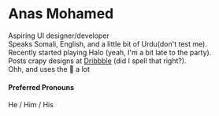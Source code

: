 # Anas Mohamed
Aspiring UI designer/developer <br>
Speaks Somali, English, and a little bit of Urdu(don't test me).  <br>
Recently started playing Halo (yeah, I'm a bit late to the party). <br>
Posts crapy designs at [Dribbble](https://dribbble.com/anas2479) (did I spell that right?).<br>
Ohh, and uses the 🐫 a lot
#### Preferred Pronouns
He / Him / His
